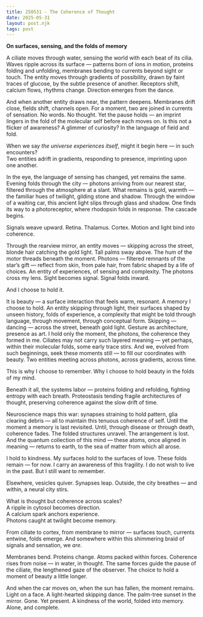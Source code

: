 ```yaml
---
title: 250531 - The Coherence of Thought
date: 2025-05-31
layout: post.njk
tags: post
---
```


**On surfaces, sensing, and the folds of memory**

A ciliate moves through water, sensing the world with each beat of its cilia.  
Waves ripple across its surface — patterns born of ions in motion, proteins folding and unfolding, membranes bending to currents beyond sight or touch. The entity moves through gradients of possibility, drawn by faint traces of glucose, by the subtle presence of another. Receptors shift, calcium flows, rhythms change. Direction emerges from the dance.

And when another entity draws near, the pattern deepens. Membranes drift close, fields shift, channels open. For a moment, two are joined in currents of sensation. No words. No thought. Yet the pause holds — an imprint lingers in the fold of the molecular self before each moves on. Is this not a flicker of awareness? A glimmer of curiosity? In the language of field and fold.

When we say *the universe experiences itself*, might it begin here — in such encounters?  
Two entities adrift in gradients, responding to presence, imprinting upon one another.

In the eye, the language of sensing has changed, yet remains the same.  
Evening folds through the city — photons arriving from our nearest star, filtered through the atmosphere at a slant. What remains is gold, warmth — the familiar hues of twilight, gilding stone and shadow. Through the window of a waiting car, this ancient light slips through glass and shadow. One finds its way to a photoreceptor, where rhodopsin folds in response. The cascade begins.

Signals weave upward. Retina. Thalamus. Cortex. Motion and light bind into coherence.

Through the rearview mirror, an entity moves — skipping across the street, blonde hair catching the gold light. Tall palms sway above. The hum of the motor threads beneath the moment. Photons — filtered remnants of the star’s gift — reflect from skin, from pale hair, from fabric shaped by a life of choices. An entity of experiences, of sensing and complexity. The photons cross my lens. Sight becomes signal. Signal folds inward.  

And I choose to hold it.  

It is beauty — a surface interaction that feels warm, resonant. A memory I choose to hold. An entity skipping through light, their surfaces shaped by unseen history, folds of experience, a complexity that might be told through language, through movement, through conceptual form. Skipping — dancing — across the street, beneath gold light. Gesture as architecture, presence as art. I hold only the moment, the photons, the coherence they formed in me. Ciliates may not carry such layered meaning — yet perhaps, within their molecular folds, some early trace stirs. And we, evolved from such beginnings, seek these moments still — to fill our coordinates with beauty. Two entities meeting across photons, across gradients, across time.

This is why I choose to remember. Why I choose to hold beauty in the folds of my mind.

Beneath it all, the systems labor — proteins folding and refolding, fighting entropy with each breath. Proteostasis tending fragile architectures of thought, preserving coherence against the slow drift of time.

Neuroscience maps this war: synapses straining to hold pattern, glia clearing debris — all to maintain this tenuous coherence of self. Until the moment a memory is last revisited. Until, through disease or through death, coherence fades. The folded structures unravel. The arrangement is lost. And the quantum collection of this mind — these atoms, once aligned in meaning — returns to earth, to the sea of matter from which all arose.

I hold to kindness. My surfaces hold to the surfaces of love. These folds remain — for now. I carry an awareness of this fragility. I do not wish to live in the past. But I still want to remember.

Elsewhere, vesicles quiver. Synapses leap. Outside, the city breathes — and within, a neural city stirs.

What is thought but coherence across scales?  
A ripple in cytosol becomes direction.  
A calcium spark anchors experience.  
Photons caught at twilight become memory.

From ciliate to cortex, from membrane to mirror — surfaces touch, currents entwine, folds emerge. And somewhere within this shimmering braid of signals and sensation, we *are*.

Membranes bend. Proteins change. Atoms packed within forces. Coherence rises from noise — in water, in thought. The same forces guide the pause of the ciliate, the lengthened gaze of the observer. The choice to hold a moment of beauty a little longer.

And when the car moves on, when the sun has fallen, the moment remains. Light on a face. A light-hearted skipping dance. The palm-tree sunset in the mirror. Gone. Yet present. A kindness of the world, folded into memory. Alone, and complete.